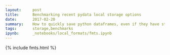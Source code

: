 ```yaml
---
layout:     post
title:      Benchmarking recent pydata local storage options
date:       2017-02-20
summary:    How to quickly save python dataframes, even if they have strings
tags:       storage,benchmarks
ipynb:      _notebooks/local_formats/fmts.ipynb
---
```


{% include fmts.html %}
